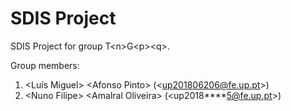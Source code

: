 # SDIS Project

SDIS Project for group T&lt;n&gt;G&lt;p&gt;&lt;q&gt;.

Group members:

1. &lt;Luís Miguel&gt; &lt;Afonso Pinto&gt; (&lt;up201806206@fe.up.pt&gt;)
2. &lt;Nuno Filipe&gt; &lt;Amalral Oliveira&gt; (&lt;up2018****5@fe.up.pt&gt;)

